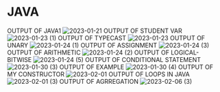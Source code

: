 # JAVA

OUTPUT OF JAVA1
![2023-01-21](https://user-images.githubusercontent.com/102512105/214052573-826359e8-6862-4098-97fb-f7b5c94110bb.png)
OUTPUT OF STUDENT VAR
![2023-01-23 (1)](https://user-images.githubusercontent.com/102512105/214054227-ecfb24e5-77f5-4db3-949d-38b640a3636e.png)
OUTPUT OF TYPECAST
![2023-01-23](https://user-images.githubusercontent.com/102512105/214056003-246a0889-e0d0-42a7-bb2e-cc704943a8a2.png)
OUTPUT OF UNARY
![2023-01-24 (1)](https://user-images.githubusercontent.com/102512105/214269990-67f2a04d-5288-4398-ace9-1b53399ee203.png)
OUTPUT OF ASSIGNMENT
![2023-01-24 (3)](https://user-images.githubusercontent.com/102512105/214279175-b39fbbc6-8afb-4e7f-9ae6-a5e4ed974005.png)
OUTPUT OF ARITHMETIC
![2023-01-24 (2)](https://user-images.githubusercontent.com/102512105/214279728-a9b04a2a-46fa-485b-aa1e-91e238840f00.png)
OUTPUT OF LOGICAL-BITWISE
![2023-01-24 (5)](https://user-images.githubusercontent.com/102512105/214350566-13b7c15c-f816-4678-8e97-ce5ed7947b94.png)
OUTPUT OF CONDITIONAL STATEMENT
![2023-01-30 (3)](https://user-images.githubusercontent.com/102512105/215475421-62758250-d6fe-4f35-b6b3-a73f033c7f32.png)
OUTPUT OF EXAMPLE
![2023-01-30 (4)](https://user-images.githubusercontent.com/102512105/215475773-5b39c19f-c089-4a09-abe4-4c4778c645d5.png)
OUTPUT OF MY CONSTRUCTOR
![2023-02-01](https://user-images.githubusercontent.com/102512105/216027780-94dc1e5c-0b96-4102-b530-921e99d371a4.png)
OUTPUT OF LOOPS IN JAVA
![2023-02-01 (3)](https://user-images.githubusercontent.com/102512105/216122016-9551d112-1fa8-4c3c-bdb4-a3c42ea243a9.png)
OUTPUT OF AGRREGATION
![2023-02-06 (3)](https://user-images.githubusercontent.com/102512105/217029041-cec0819c-e533-459d-854a-cfeb5d8ea723.png)








